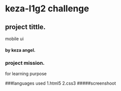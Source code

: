 # keza-l1g2 challenge

## project tittle.
mobile ui

#### by keza angel.

### project mission.
for learning purpose

###languages used
1.html5
2.css3
#####screenshoot

